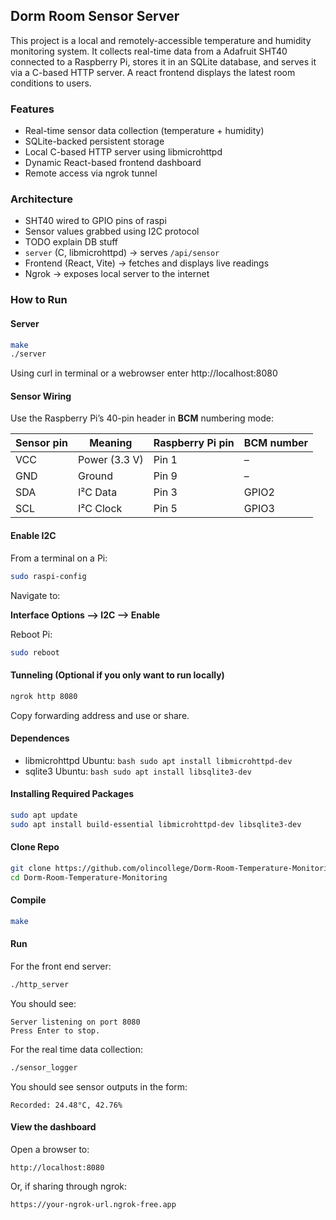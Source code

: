 ## Dorm Room Sensor Server

This project is a local and remotely-accessible temperature and humidity monitoring system. It collects real-time data from a Adafruit SHT40 connected to a Raspberry Pi, stores it in an SQLite database, and serves it via a C-based HTTP server. A react frontend displays the latest room conditions to users.

### Features

- Real-time sensor data collection (temperature + humidity)
- SQLite-backed persistent storage
- Local C-based HTTP server using libmicrohttpd
- Dynamic React-based frontend dashboard
- Remote access via ngrok tunnel

### Architecture

- SHT40 wired to GPIO pins of raspi
- Sensor values grabbed using I2C protocol
- TODO explain DB stuff
- `server` (C, libmicrohttpd) → serves `/api/sensor`
- Frontend (React, Vite) → fetches and displays live readings
- Ngrok → exposes local server to the internet

### How to Run

#### Server

```bash
make
./server
```

Using curl in terminal or a webrowser enter http://localhost:8080

#### Sensor Wiring

Use the Raspberry Pi’s 40-pin header in **BCM** numbering mode:

| Sensor pin | Meaning       | Raspberry Pi pin | BCM number |
|------------|---------------|------------------|------------|
| VCC        | Power (3.3 V) | Pin 1            | –          |
| GND        | Ground        | Pin 9            | –          |
| SDA        | I²C Data      | Pin 3            | GPIO2      |
| SCL        | I²C Clock     | Pin 5            | GPIO3      |

#### Enable I2C

From a terminal on a Pi:

```bash
sudo raspi-config
```

Navigate to:

**Interface Options --> I2C --> Enable**

Reboot Pi:

```bash
sudo reboot
```

#### Tunneling (Optional if you only want to run locally)

```bash
ngrok http 8080
```

Copy forwarding address and use or share.

#### Dependences

- libmicrohttpd
  Ubuntu: `bash sudo apt install libmicrohttpd-dev `
- sqlite3
  Ubuntu: `bash sudo apt install libsqlite3-dev `

#### Installing Required Packages

```bash
sudo apt update
sudo apt install build-essential libmicrohttpd-dev libsqlite3-dev
```

#### Clone Repo

```bash
git clone https://github.com/olincollege/Dorm-Room-Temperature-Monitoring.git
cd Dorm-Room-Temperature-Monitoring
```

#### Compile

```bash
make
```

#### Run


For the front end server:

```bash
./http_server
```

You should see:

```
Server listening on port 8080
Press Enter to stop.
```

For the real time data collection:

```bash
./sensor_logger
```

You should see sensor outputs in the form:

```
Recorded: 24.48°C, 42.76%
```

#### View the dashboard

Open a browser to:

```
http://localhost:8080
```

Or, if sharing through ngrok:

```
https://your-ngrok-url.ngrok-free.app
```
